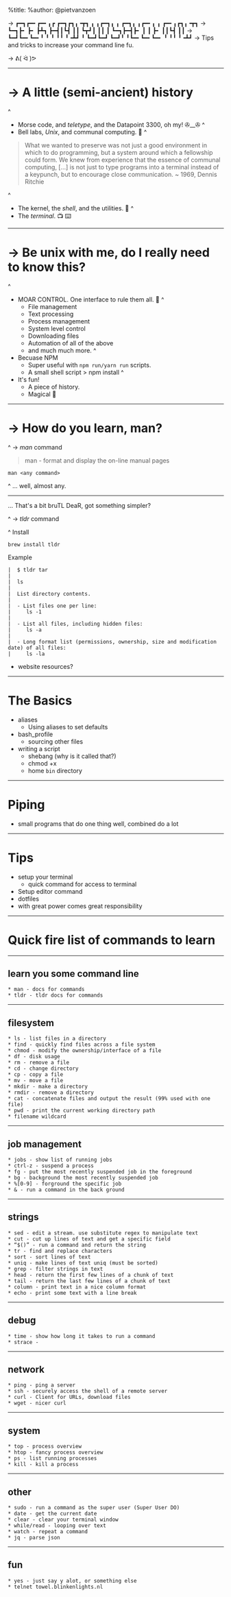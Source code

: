 %title:
%author: @pietvanzoen

-> ┏━┓┏━╸┏━╸╻┏    ┏━┓┏┓╻╺┳┓   ╻ ╻┏━┓╻ ╻   ┏━┓╻ ╻┏━╸╻  ╻     ┏━╸╻┏┓╻╺┳┓
-> ┗━┓┣╸ ┣╸ ┣┻┓   ┣━┫┃┗┫ ┃┃   ┗┳┛┃ ┃┃ ┃   ┗━┓┣━┫┣╸ ┃  ┃     ┣╸ ┃┃┗┫ ┃┃
-> ┗━┛┗━╸┗━╸╹ ╹   ╹ ╹╹ ╹╺┻┛    ╹ ┗━┛┗━┛   ┗━┛╹ ╹┗━╸┗━╸┗━╸   ╹  ╹╹ ╹╺┻┛
-> Tips and tricks to increase your command line fu.

-> ᕕ( ᐛ )ᕗ


---

-> A little (semi-ancient) history
===

^
* Morse code, and *teletype*, and the Datapoint 3300, oh my! ✇__✇
^
* Bell labs, *Unix*, and communal computing. 🔔
^

> What we wanted to preserve was not just a good environment
> in which to do programming, but a system around which a fellowship
> could form. We knew from experience that the essence of communal
> computing, [...] is not just to type programs into a terminal
> instead of a  keypunch, but to encourage close communication.
~ 1969, Dennis Ritchie

^
* The kernel, the *shell*, and the utilities. 🐚
^
* The *terminal*. 📺 ⌨️

---

-> Be unix with me, do I really need to know this?
===

^
* MOAR CONTROL. One interface to rule them all. 💍
^
  * File management
  * Text processing
  * Process management
  * System level control
  * Downloading files
  * Automation of all of the above
  * and much much more.
^
* Becuase NPM
  * Super useful with `npm run/yarn run` scripts.
  * A small shell script > npm install <something-shell-already-does>
^
* It's fun!
  * A piece of history.
  * Magical 🔮

---

-> How do you learn, man?
===

^
-> *man* command

> man - format and display the on-line manual pages

```
man <any command>
```

^
... well, almost any.

---

... That's a bit bruTL DeaR, got something simpler?

^
-> *tldr* command

^
Install
```
brew install tldr
```

Example
```
|  $ tldr tar
|
|  ls
|
|  List directory contents.
|
|  - List files one per line:
|     ls -1
|
|  - List all files, including hidden files:
|     ls -a
|
|  - Long format list (permissions, ownership, size and modification date) of all files:
|     ls -la
```

* website resources?

---

# The Basics
* aliases
  * Using aliases to set defaults
* bash_profile
  * sourcing other files
* writing a script
  * shebang (why is it called that?)
  * chmod +x
  * home `bin` directory

---

# Piping
* small programs that do one thing well, combined do a lot

---

# Tips
* setup your terminal
  * quick command for access to terminal
* Setup editor command
* dotfiles
* with great power comes great responsibility

---

# Quick fire list of commands to learn

---

## learn you some command line
    * man - docs for commands
    * tldr - tldr docs for commands

---

## filesystem
    * ls - list files in a directory
    * find - quickly find files across a file system
    * chmod - modify the ownership/interface of a file
    * df - disk usage
    * rm - remove a file
    * cd - change directory
    * cp - copy a file
    * mv - move a file
    * mkdir - make a directory
    * rmdir - remove a directory
    * cat - concatenate files and output the result (99% used with one file)
    * pwd - print the current working directory path
    * filename wildcard

---

## job management
    * jobs - show list of running jobs
    * ctrl-z - suspend a process
    * fg - put the most recently suspended job in the foreground
    * bg - background the most recently suspended job
    * %[0-9] - forground the specific job
    * & - run a command in the back ground

---

## strings
    * sed - edit a stream. use substitute regex to manipulate text
    * cut - cut up lines of text and get a specific field
    * “$()” - run a command and return the string
    * tr - find and replace characters
    * sort - sort lines of text
    * uniq - make lines of text uniq (must be sorted)
    * grep - filter strings in text
    * head - return the first few lines of a chunk of text
    * tail - return the last few lines of a chunk of text
    * column - print text in a nice column format
    * echo - print some text with a line break

---

## debug
    * time - show how long it takes to run a command
    * strace -

---

## network
    * ping - ping a server
    * ssh - securely access the shell of a remote server
    * curl - Client for URLs, download files
    * wget - nicer curl

---

## system
    * top - process overview
    * htop - fancy process overview
    * ps - list running processes
    * kill - kill a process

---

## other
    * sudo - run a command as the super user (Super User DO)
    * date - get the current date
    * clear - clear your terminal window
    * while/read - looping over text
    * watch - repeat a command
    * jq - parse json

---

## fun
    * yes - just say y alot, or something else
    * telnet towel.blinkenlights.nl
